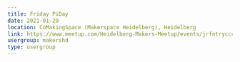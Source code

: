 ```yaml
---
title: Friday PiDay
date: 2021-01-29
location: CoMakingSpace (Makerspace Heidelberg), Heidelberg
link: https://www.meetup.com/Heidelberg-Makers-Meetup/events/jrfntrycccbmc/
usergroup: makershd
type: usergroup
---
```

